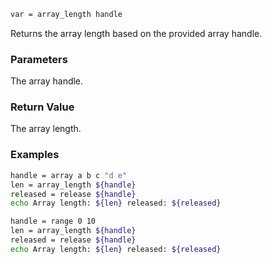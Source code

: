 ```sh
var = array_length handle
```

Returns the array length based on the provided array handle.

### Parameters

The array handle.

### Return Value

The array length.

### Examples

```sh
handle = array a b c "d e"
len = array_length ${handle}
released = release ${handle}
echo Array length: ${len} released: ${released}

handle = range 0 10
len = array_length ${handle}
released = release ${handle}
echo Array length: ${len} released: ${released}
```
